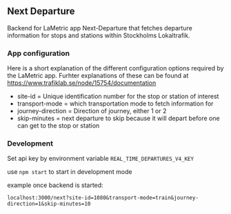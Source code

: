 ## Next Departure

Backend for LaMetric app Next-Departure that fetches departure information for stops and stations within Stockholms Lokaltrafik.

### App configuration

Here is a short explanation of the different configuration options required by the LaMetric app. 
Furhter explanations of these can be found at https://www.trafiklab.se/node/15754/documentation

* site-id = Unique identification number for the stop or station of interest
* transport-mode = which transportation mode to fetch information for
* journey-direction = Direction of journey, either 1 or 2
* skip-minutes = next departure to skip because it will depart before one can get to the stop or station

### Development

Set api key by environment variable `REAL_TIME_DEPARTURES_V4_KEY`

use `npm start` to start in development mode

example once backend is started:
```
localhost:3000/next?site-id=1080&transport-mode=train&journey-direction=1&skip-minutes=10
```